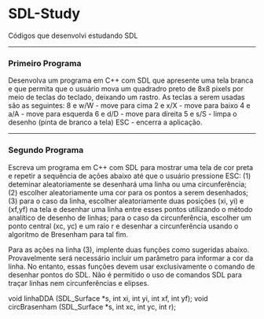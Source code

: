 # SDL-Study
Códigos que desenvolvi estudando SDL

------

### Primeiro Programa

Desenvolva um programa em C++ com SDL que apresente uma tela  branca e que permita que o usuário mova um quadradro preto de 8x8 pixels por meio de teclas do teclado, deixando um rastro. As teclas a serem usadas são as seguintes:
   8 e w/W - move para cima
   2 e x/X - move para baixo
   4 e a/A - move para esquerda
   6 e d/D - move para direita
   5 e s/S - limpa o desenho (pinta de branco a tela)
   ESC - encerra a aplicação.

------

### Segundo Programa

Escreva um programa em C++ com SDL para mostrar uma tela de cor preta e repetir a sequência de ações abaixo até que o usuário pressione ESC:
(1) deteminar aleatoriamente se desenhará uma linha ou uma circunferência;
(2) escolher aleatoriamente uma cor para os pontos a serem desenhados;
(3) para o caso da linha, escolher aleatoriamente duas posições (xi, yi) e (xf,yf) na tela e desenhar uma linha entre esses pontos utilizando o método analítico de desenho de linhas; para o caso da circunferência, escolher um ponto central (xc, yc) e um raio r e desenhar a circunferência usando o algoritmo de Bresenham para tal fim.
 
Para as ações na linha (3), implente duas funções como sugeridas abaixo. Provavelmente será necessário incluir um parâmetro para informar a cor da linha. No entanto, essas funções devem usar exclusivamente o comando de desenhar pontos do SDL. Não é permitido o uso de comandos SDL para traçar linhas nem circunferências e elipses.
 
   void linhaDDA (SDL_Surface *s, int xi, int yi, int xf, int yf);
   void circBrasenham (SDL_Surface *s, int xc, int yc, int r);
